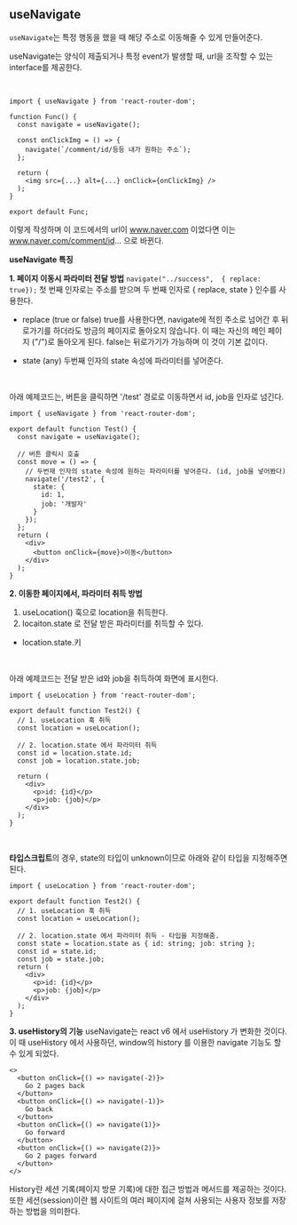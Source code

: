 ## useNavigate

`useNavigate`는 특정 행동을 했을 때 해당 주소로 이동해줄 수 있게 만들어준다.

useNavigate는 양식이 제출되거나 특정 event가 발생할 때, url을 조작할 수 있는 interface를 제공한다.

</br>

```JS
import { useNavigate } from 'react-router-dom';

function Func() {
  const navigate = useNavigate();

  const onClickImg = () => {
    navigate(`/comment/id/등등 내가 원하는 주소`);
  };

  return (
  	<img src={...} alt={...} onClick={onClickImg} />
  );
}

export default Func;
```

이렇게 작성하며 이 코드에서의 url이 www.naver.com 이었다면 이는 www.naver.com/comment/id... 으로 바뀐다.

**useNavigate 특징**

**1. 페이지 이동시 파라미터 전달 방법**
`navigate("../success",  { replace: true});`
첫 번째 인자로는 주소를 받으며 두 번째 인자로 { replace, state } 인수를 사용한다.

- replace (true or false)
  true를 사용한다면, navigate에 적힌 주소로 넘어간 후 뒤로가기를 하더라도 방금의 페이지로 돌아오지 않습니다. 이 때는 자신의 메인 페이지 ("/")로 돌아오게 된다. false는 뒤로가기가 가능하며 이 것이 기본 값이다.

- state (any)
  두번째 인자의 state 속성에 파라미터를 넣어준다.

  <br />

아래 예제코드는, 버튼을 클릭하면 '/test' 경로로 이동하면서 id, job을 인자로 넘긴다.

```JS
import { useNavigate } from 'react-router-dom';

export default function Test() {
  const navigate = useNavigate();

  // 버튼 클릭시 호출
  const move = () => {
    // 두번재 인자의 state 속성에 원하는 파라미터를 넣어준다. (id, job을 넣어봤다)
    navigate('/test2', {
      state: {
        id: 1,
        job: '개발자'
      }
    });
  };
  return (
    <div>
      <button onClick={move}>이동</button>
    </div>
  );
}
```

**2. 이동한 페이지에서, 파라미터 취득 방법**

1. useLocation() 훅으로 location을 취득한다.
2. locaiton.state 로 전달 받은 파라미터를 취득할 수 있다.

- location.state.키

<br />

아래 예제코드는 전달 받은 id와 job을 취득하여 화면에 표시한다.

```JS
import { useLocation } from 'react-router-dom';

export default function Test2() {
  // 1. useLocation 훅 취득
  const location = useLocation();

  // 2. location.state 에서 파라미터 취득
  const id = location.state.id;
  const job = location.state.job;

  return (
    <div>
      <p>id: {id}</p>
      <p>job: {job}</p>
    </div>
  );
}
```

<br />

**타입스크립트**의 경우, state의 타입이 unknown이므로 아래와 같이 타입을 지정해주면 된다.

```JS
import { useLocation } from 'react-router-dom';

export default function Test2() {
  // 1. useLocation 훅 취득
  const location = useLocation();

  // 2. location.state 에서 파라미터 취득 - 타입을 지정해줌.
  const state = location.state as { id: string; job: string };
  const id = state.id;
  const job = state.job;
  return (
    <div>
      <p>id: {id}</p>
      <p>job: {job}</p>
    </div>
  );
}
```

**3. useHistory의 기능**
useNavigate는 react v6 에서 useHistory 가 변화한 것이다.
이 때 useHistory 에서 사용하던, window의 history 를 이용한 navigate 기능도 할 수 있게 되었다.

```JS
<>
  <button onClick={() => navigate(-2)}>
    Go 2 pages back
  </button>
  <button onClick={() => navigate(-1)}>
    Go back
  </button>
  <button onClick={() => navigate(1)}>
    Go forward
  </button>
  <button onClick={() => navigate(2)}>
    Go 2 pages forward
  </button>
</>
```

History란 세션 기록(페이지 방문 기록)에 대한 접근 방법과 메서드를 제공하는 것이다.
또한 세션(session)이란 웹 사이트의 여러 페이지에 걸쳐 사용되는 사용자 정보를 저장하는 방법을 의미한다.
